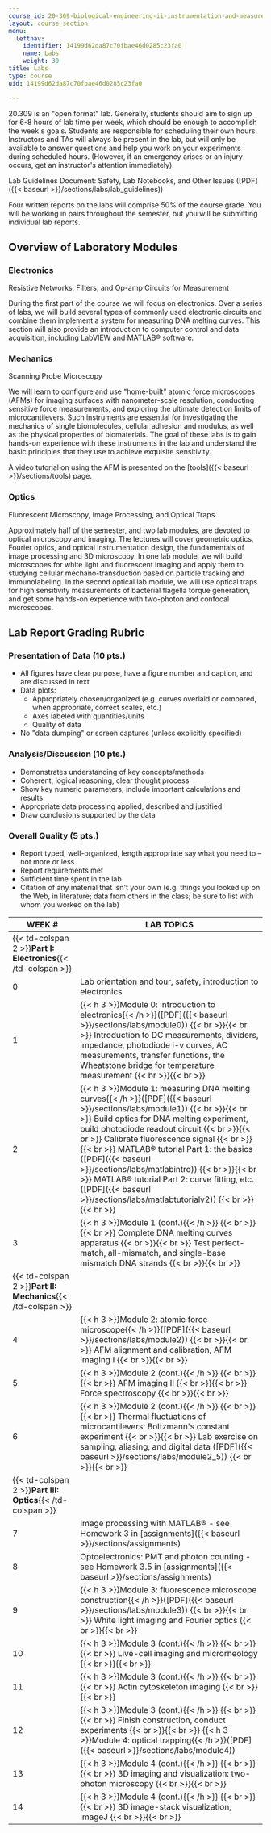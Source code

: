 ```yaml
---
course_id: 20-309-biological-engineering-ii-instrumentation-and-measurement-fall-2006
layout: course_section
menu:
  leftnav:
    identifier: 14199d62da87c70fbae46d0285c23fa0
    name: Labs
    weight: 30
title: Labs
type: course
uid: 14199d62da87c70fbae46d0285c23fa0

---
```


20.309 is an "open format" lab. Generally, students should aim to sign up for 6-8 hours of lab time per week, which should be enough to accomplish the week's goals. Students are responsible for scheduling their own hours. Instructors and TAs will always be present in the lab, but will only be available to answer questions and help you work on your experiments during scheduled hours. (However, if an emergency arises or an injury occurs, get an instructor's attention immediately).

Lab Guidelines Document: Safety, Lab Notebooks, and Other Issues ([PDF]({{< baseurl >}}/sections/labs/lab_guidelines))

Four written reports on the labs will comprise 50% of the course grade. You will be working in pairs throughout the semester, but you will be submitting individual lab reports.

Overview of Laboratory Modules
------------------------------

### Electronics

Resistive Networks, Filters, and Op-amp Circuits for Measurement

During the first part of the course we will focus on electronics. Over a series of labs, we will build several types of commonly used electronic circuits and combine them implement a system for measuring DNA melting curves. This section will also provide an introduction to computer control and data acquisition, including LabVIEW and MATLAB® software.

### Mechanics

Scanning Probe Microscopy

We will learn to configure and use "home-built" atomic force microscopes (AFMs) for imaging surfaces with nanometer-scale resolution, conducting sensitive force measurements, and exploring the ultimate detection limits of microcantilevers. Such instruments are essential for investigating the mechanics of single biomolecules, cellular adhesion and modulus, as well as the physical properties of biomaterials. The goal of these labs is to gain hands-on experience with these instruments in the lab and understand the basic principles that they use to achieve exquisite sensitivity.

A video tutorial on using the AFM is presented on the [tools]({{< baseurl >}}/sections/tools) page.

### Optics

Fluorescent Microscopy, Image Processing, and Optical Traps

Approximately half of the semester, and two lab modules, are devoted to optical microscopy and imaging. The lectures will cover geometric optics, Fourier optics, and optical instrumentation design, the fundamentals of image processing and 3D microscopy. In one lab module, we will build microscopes for white light and fluorescent imaging and apply them to studying cellular mechano-transduction based on particle tracking and immunolabeling. In the second optical lab module, we will use optical traps for high sensitivity measurements of bacterial flagella torque generation, and get some hands-on experience with two-photon and confocal microscopes.

Lab Report Grading Rubric
-------------------------

### Presentation of Data (10 pts.)

*   All figures have clear purpose, have a figure number and caption, and are discussed in text
*   Data plots:
    *   Appropriately chosen/organized (e.g. curves overlaid or compared, when appropriate, correct scales, etc.)
    *   Axes labeled with quantities/units
    *   Quality of data
*   No "data dumping" or screen captures (unless explicitly specified)

### Analysis/Discussion (10 pts.)

*   Demonstrates understanding of key concepts/methods
*   Coherent, logical reasoning, clear thought process
*   Show key numeric parameters; include important calculations and results
*   Appropriate data processing applied, described and justified
*   Draw conclusions supported by the data

### Overall Quality (5 pts.)

*   Report typed, well-organized, length appropriate say what you need to – not more or less
*   Report requirements met
*   Sufficient time spent in the lab
*   Citation of any material that isn't your own (e.g. things you looked up on the Web, in literature; data from others in the class; be sure to list with whom you worked on the lab)

| WEEK # | LAB TOPICS |
| --- | --- |
| {{< td-colspan 2 >}}**Part I: Electronics**{{< /td-colspan >}} ||
| 0 | Lab orientation and tour, safety, introduction to electronics |
| 1 | {{< h 3 >}}Module 0: introduction to electronics{{< /h >}}([PDF]({{< baseurl >}}/sections/labs/module0)) {{< br >}}{{< br >}} Introduction to DC measurements, dividers, impedance, photodiode i-v curves, AC measurements, transfer functions, the Wheatstone bridge for temperature measurement {{< br >}}{{< br >}}  |
| 2 | {{< h 3 >}}Module 1: measuring DNA melting curves{{< /h >}}([PDF]({{< baseurl >}}/sections/labs/module1)) {{< br >}}{{< br >}} Build optics for DNA melting experiment, build photodiode readout circuit {{< br >}}{{< br >}} Calibrate fluorescence signal {{< br >}}{{< br >}} MATLAB® tutorial Part 1: the basics ([PDF]({{< baseurl >}}/sections/labs/matlabintro)) {{< br >}}{{< br >}} MATLAB® tutorial Part 2: curve fitting, etc. ([PDF]({{< baseurl >}}/sections/labs/matlabtutorialv2)) {{< br >}}{{< br >}}  |
| 3 | {{< h 3 >}}Module 1 (cont.){{< /h >}} {{< br >}}{{< br >}} Complete DNA melting curves apparatus {{< br >}}{{< br >}} Test perfect-match, all-mismatch, and single-base mismatch DNA strands {{< br >}}{{< br >}}  |
| {{< td-colspan 2 >}}**Part II: Mechanics**{{< /td-colspan >}} ||
| 4 | {{< h 3 >}}Module 2: atomic force microscope{{< /h >}}([PDF]({{< baseurl >}}/sections/labs/module2)) {{< br >}}{{< br >}} AFM alignment and calibration, AFM imaging I {{< br >}}{{< br >}}  |
| 5 | {{< h 3 >}}Module 2 (cont.){{< /h >}} {{< br >}}{{< br >}} AFM imaging II {{< br >}}{{< br >}} Force spectroscopy {{< br >}}{{< br >}}  |
| 6 | {{< h 3 >}}Module 2 (cont.){{< /h >}} {{< br >}}{{< br >}} Thermal fluctuations of microcantilevers: Boltzmann's constant experiment {{< br >}}{{< br >}} Lab exercise on sampling, aliasing, and digital data ([PDF]({{< baseurl >}}/sections/labs/module2_5)) {{< br >}}{{< br >}}  |
| {{< td-colspan 2 >}}**Part III: Optics**{{< /td-colspan >}} ||
| 7 | Image processing with MATLAB® - see Homework 3 in [assignments]({{< baseurl >}}/sections/assignments) |
| 8 | Optoelectronics: PMT and photon counting - see Homework 3.5 in [assignments]({{< baseurl >}}/sections/assignments) |
| 9 | {{< h 3 >}}Module 3: fluorescence microscope construction{{< /h >}}([PDF]({{< baseurl >}}/sections/labs/module3)) {{< br >}}{{< br >}} White light imaging and Fourier optics {{< br >}}{{< br >}}  |
| 10 | {{< h 3 >}}Module 3 (cont.){{< /h >}} {{< br >}}{{< br >}} Live-cell imaging and microrheology {{< br >}}{{< br >}}  |
| 11 | {{< h 3 >}}Module 3 (cont.){{< /h >}} {{< br >}}{{< br >}} Actin cytoskeleton imaging {{< br >}}{{< br >}}  |
| 12 | {{< h 3 >}}Module 3 (cont.){{< /h >}} {{< br >}}{{< br >}} Finish construction, conduct experiments {{< br >}}{{< br >}} {{< h 3 >}}Module 4: optical trapping{{< /h >}}([PDF]({{< baseurl >}}/sections/labs/module4)) |
| 13 | {{< h 3 >}}Module 4 (cont.){{< /h >}} {{< br >}}{{< br >}} 3D imaging and visualization: two-photon microscopy {{< br >}}{{< br >}}  |
| 14 | {{< h 3 >}}Module 4 (cont.){{< /h >}} {{< br >}}{{< br >}} 3D image-stack visualization, imageJ {{< br >}}{{< br >}}